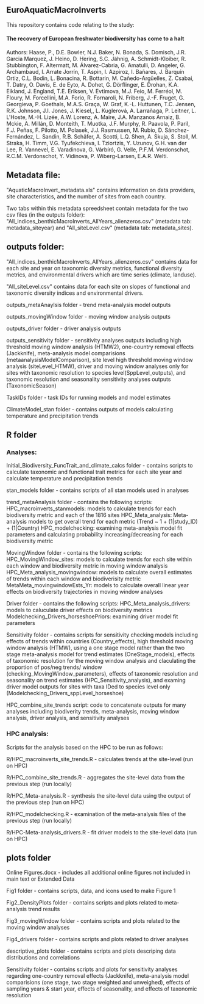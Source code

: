## EuroAquaticMacroInverts
This repository contains code relating to the study:

#### **The recovery of European freshwater biodiversity has come to a halt** 

Authors:
Haase, P., D.E. Bowler, N.J. Baker, N. Bonada, S. Domisch, J.R. Garcia Marquez, J. Heino, D. Hering, S.C. Jähnig, A. Schmidt-Kloiber, R. Stubbington, F. Altermatt, M. Álvarez-Cabria, G. Amatulli, D. Angeler, G. Archambaud, I. Arrate Jorrín, T. Aspin, I. Azpiroz, I. Bañares, J. Barquín Ortiz, C.L. Bodin, L. Bonacina, R. Bottarin, M. Cañedo-Argüelles, Z. Csabai, T. Datry, O. Davis, E. de Eyto, A. Dohet, G. Dörflinger, E. Drohan, K.A. Eikland, J. England, T.E. Eriksen, V. Evtimova, M.J. Feio, M. Ferréol, M. Floury, M. Forcellini, M.A. Forio, R. Fornaroli, N. Friberg, J.-F. Fruget, G. Georgieva, P. Goethals, M.A.S. Graça, W. Graf, K.-L. Huttunen, T.C.  Jensen, R.K. Johnson, J.I. Jones, J. Kiesel,, L. Kuglerová, A. Larrañaga, P. Leitner, L. L'Hoste, M.-H. Lizée, A.W. Lorenz, A. Maire, J.A. Manzanos Arnaiz, B. Mckie, A. Millán, D. Monteith, T. Muotka, J.F. Murphy, R. Paavola, P. Paril, F.J. Peñas, F. Pilotto, M. Polasek, J.J. Rasmussen, M. Rubio, D. Sánchez-Fernández, L. Sandin, R.B. Schäfer, A. Scotti, L.Q. Shen, A. Skuja, S. Stoll, M. Straka, H. Timm, V.G. Tyufekchieva, I. Tziortzis, Y. Uzunov, G.H. van der Lee, R. Vannevel, E. Varadinova, G. Várbíró, G. Velle, P.F.M. Verdonschot, R.C.M. Verdonschot, Y. Vidinova, P. Wiberg-Larsen, E.A.R. Welti. 

## Metadata file:

"AquaticMacroInvert_metadata.xls" contains information on data providers, site characteristics, and the number of sites from each country. 

Two tabs within this metadata spreedsheet contain metadata for the two csv files (in the outputs folder):
"All_indices_benthicMacroInverts_AllYears_alienzeros.csv" (metadata tab: metadata_siteyear) and 
"All_siteLevel.csv" (metadata tab: metadata_sites).


## outputs folder:

"All_indices_benthicMacroInverts_AllYears_alienzeros.csv" contains data for each site and year on taxonomic diversity metrics, functional diversity metrics, and environmental drivers which are time series (climate, landuse).

"All_siteLevel.csv" contains data for each site on slopes of functional and taxonomic diversity indices and environmental drivers.

outputs_metaAnaylsis folder - trend meta-analysis model outputs

outputs_movingWindow folder - moving window analysis outputs

outputs_driver folder - driver analysis outputs 

outputs_sensitivity folder - sensitivity analyses outputs including high threshold moving window analysis (HTMW2), one-country removal effects (Jackknife), meta-analysis model comparisions (metaanalysisModelComparison), site level high threshold moving window analysis (siteLevel_HTMW), driver and moving window analyses only for sites with taxonomic resolution to species level(SppLevel_outputs), and taxonomic resolution and seasonality sensitivity analyses outputs (TaxonomicSeason)

TaskIDs folder - task IDs for running models and model estimates

ClimateModel_stan folder - contains outputs of models calculating temperature and precipitation trends


## R folder
### Analyses:

Initial_Biodiversity_FuncTrait_and_climate_calcs folder - contains scripts to calculate taxonomic and functional trait metrics for each site year and calculate temperature and precipitation trends

stan_models folder - contains scripts of all stan models used in analyses

trend_metaAnalysis folder - contains the following scripts:
HPC_macroinverts_stanmodels: models to calculate trends for each biodiversity metric and each of the 1816 sites
HPC_Meta_analysis: Meta-analysis models to get overall trend for each metric (Trend ~ 1 + (1|study_ID) + (1|Country)
HPC_modelchecking: examining meta-analysis model fit parameters and calculating probability increasing/decreasing for each biodiversity metric

MovingWindow folder - contains the following scripts:
HPC_MovingWindow_sites: models to calculate trends for each site within each window and biodiversity metric in moving window analysis
HPC_Meta_analysis_movingwindow: models to calculate overall estimates of trends within each window and biodiverisity metric
MetaMeta_movingwindowEsts_Yr: models to calculate overall linear year effects on biodiversity trajectories in moving window analyses

Driver folder - contains the following scripts:
HPC_Meta_analysis_drivers: models to caluculate driver effects on biodiversity metrics
Modelchecking_Drivers_horseshoePriors: examining driver model fit parameters

Sensitivity folder - contains scripts for sensitivity checking models including effects of trends within countries (Country_effects), high threshold moving window analysis (HTMW), using a one stage model rather than the two stage meta-analysis model for trend estimates (OneStage_models), effects of taxonomic resolution for the moving window analysis and claculating the proportion of pos/neg trends/ window (checking_MovingWindow_parameters), effects of taxonomic resolution and seasonality on trend estimates (HPC_Sensitivity_analysis), and examing driver model outputs for sites with taxa IDed to species level only (Modelchecking_Drivers_sppLevel_horseshoe)

HPC_combine_site_trends script: code to concatenate outputs for many analyses including biodiverity trends, meta-analysis, moving window analysis, driver analysis, and sensitivity analyses

### HPC analysis: 

Scripts for the analysis based on the HPC to be run as follows:

R/HPC_macroinverts_site_trends.R - calculates trends at the site-level (run on HPC)

R/HPC_combine_site_trends.R - aggregates the site-level data from the previous step (run locally)

R/HPC_Meta-analysis.R - synthesis the site-level data using the output of the previous step (run on HPC)

R/HPC_modelchecking.R - examination of the meta-analysis files of the previous step (run locally)

R/HPC-Meta-analysis_drivers.R - fit driver models to the site-level data (run on HPC)


## plots folder

Online Figures.docx - includes all additional online figures not included in main text or Extended Data

Fig1 folder - contains scripts, data, and icons used to make Figure 1

Fig2_DensityPlots folder - contains scripts and plots related to meta-analysis trend results

Fig3_movingWindow folder - contains scripts and plots related to the moving window analyses

Fig4_drivers folder - contains scripts and plots related to driver analyses

descriptive_plots folder - contains scripts and plots descriping data distributions and correlations

Sensitivity folder - contains scripts and plots for sensitivity analyses regarding one-country removal effects (Jackknife), meta-analysis model comparisions (one stage, two stage weighted and unweighed), effects of sampling years & start year, effects of seasonality, and effects of taxonomic resolution





